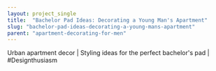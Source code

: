 ```yaml
---
layout: project_single
title:  "Bachelor Pad Ideas: Decorating a Young Man's Apartment"
slug: "bachelor-pad-ideas-decorating-a-young-mans-apartment"
parent: "apartment-decorating-for-men"
---
```

Urban apartment decor | Styling ideas for the perfect bachelor's pad | #Designthusiasm